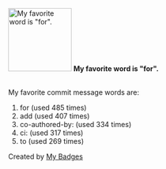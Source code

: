<img src="https://my-badges.github.io/my-badges/favorite-word.png" alt="My favorite word is &quot;for&quot;." title="My favorite word is &quot;for&quot;." width="128">
<strong>My favorite word is &quot;for&quot;.</strong>
<br><br>

My favorite commit message words are:

1. for (used 485 times)
2. add (used 407 times)
3. co-authored-by: (used 334 times)
4. ci: (used 317 times)
5. to (used 269 times)


Created by <a href="https://github.com/my-badges/my-badges">My Badges</a>